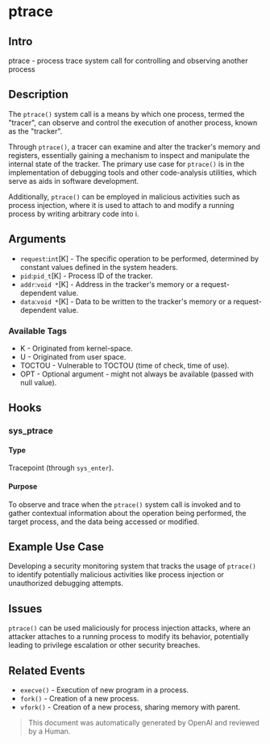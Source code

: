 
# ptrace

## Intro

ptrace - process trace system call for controlling and observing another process

## Description

The `ptrace()` system call is a means by which one process, termed the "tracer",
can observe and control the execution of another process, known as the "tracker".

Through `ptrace()`, a tracer can examine and alter the tracker's memory and
registers, essentially gaining a mechanism to inspect and manipulate the
internal state of the tracker. The primary use case for `ptrace()` is in the
implementation of debugging tools and other code-analysis utilities, which serve
as aids in software development.

Additionally, `ptrace()` can be employed in malicious activities such as process
injection, where it is used to attach to and modify a running process by writing
arbitrary code into i.

## Arguments

* `request`:`int`[K] - The specific operation to be performed, determined by constant values defined in the system headers.
* `pid`:`pid_t`[K] - Process ID of the tracker.
* `addr`:`void *`[K] - Address in the tracker's memory or a request-dependent value.
* `data`:`void *`[K] - Data to be written to the tracker's memory or a request-dependent value.

### Available Tags

* K - Originated from kernel-space.
* U - Originated from user space.
* TOCTOU - Vulnerable to TOCTOU (time of check, time of use).
* OPT - Optional argument - might not always be available (passed with null value).

## Hooks

### sys_ptrace

#### Type

Tracepoint (through `sys_enter`).

#### Purpose

To observe and trace when the `ptrace()` system call is invoked and to gather
contextual information about the operation being performed, the target process,
and the data being accessed or modified.

## Example Use Case

Developing a security monitoring system that tracks the usage of `ptrace()` to
identify potentially malicious activities like process injection or unauthorized
debugging attempts.

## Issues

`ptrace()` can be used maliciously for process injection attacks, where an
attacker attaches to a running process to modify its behavior, potentially
leading to privilege escalation or other security breaches.

## Related Events

* `execve()` - Execution of new program in a process.
* `fork()` - Creation of a new process.
* `vfork()` - Creation of a new process, sharing memory with parent.

> This document was automatically generated by OpenAI and reviewed by a Human.
